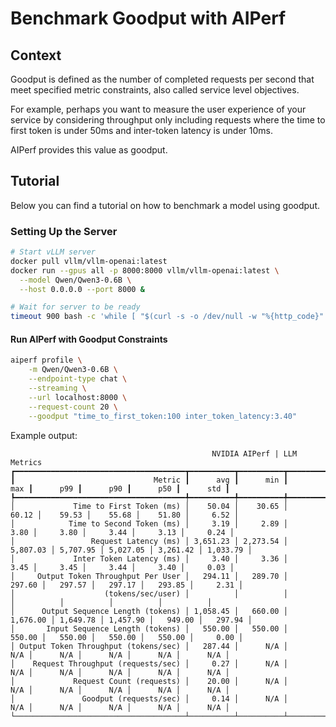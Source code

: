 <!--
SPDX-FileCopyrightText: Copyright (c) 2024-2025 NVIDIA CORPORATION & AFFILIATES. All rights reserved.
SPDX-License-Identifier: Apache-2.0
-->

# Benchmark Goodput with AIPerf

## Context

Goodput is defined as the number of completed requests per second
that meet specified metric constraints, also called service level
objectives.

For example, perhaps you want to measure the user experience of your service
by considering throughput only including requests where the time to first token
is under 50ms and inter-token latency is under 10ms.

AIPerf provides this value as goodput.

## Tutorial

Below you can find a tutorial on how to benchmark a model
using goodput.

### Setting Up the Server

```bash
# Start vLLM server
docker pull vllm/vllm-openai:latest
docker run --gpus all -p 8000:8000 vllm/vllm-openai:latest \
  --model Qwen/Qwen3-0.6B \
  --host 0.0.0.0 --port 8000 &
```

```bash
# Wait for server to be ready
timeout 900 bash -c 'while [ "$(curl -s -o /dev/null -w "%{http_code}" localhost:8000/v1/chat/completions -H "Content-Type: application/json" -d "{\"model\":\"Qwen/Qwen3-0.6B\",\"messages\":[{\"role\":\"user\",\"content\":\"test\"}],\"max_tokens\":1}")" != "200" ]; do sleep 2; done' || { echo "vLLM not ready after 15min"; exit 1; }
```

#### Run AIPerf with Goodput Constraints

<!-- aiperf-run-vllm-default-openai-endpoint-server -->
```bash
aiperf profile \
    -m Qwen/Qwen3-0.6B \
    --endpoint-type chat \
    --streaming \
    --url localhost:8000 \
    --request-count 20 \
    --goodput "time_to_first_token:100 inter_token_latency:3.40"
```
<!-- /aiperf-run-vllm-default-openai-endpoint-server -->

Example output:

```
                                             NVIDIA AIPerf | LLM Metrics
┏━━━━━━━━━━━━━━━━━━━━━━━━━━━━━━━━━━━━━━┳━━━━━━━━━━┳━━━━━━━━━━┳━━━━━━━━━━┳━━━━━━━━━━┳━━━━━━━━━━┳━━━━━━━━━━┳━━━━━━━━━━┓
┃                               Metric ┃      avg ┃      min ┃      max ┃      p99 ┃      p90 ┃      p50 ┃      std ┃
┡━━━━━━━━━━━━━━━━━━━━━━━━━━━━━━━━━━━━━━╇━━━━━━━━━━╇━━━━━━━━━━╇━━━━━━━━━━╇━━━━━━━━━━╇━━━━━━━━━━╇━━━━━━━━━━╇━━━━━━━━━━┩
│             Time to First Token (ms) │    50.04 │    30.65 │    60.12 │    59.53 │    55.68 │    51.80 │     6.52 │
│            Time to Second Token (ms) │     3.19 │     2.89 │     3.80 │     3.80 │     3.44 │     3.13 │     0.24 │
│                 Request Latency (ms) │ 3,651.23 │ 2,273.54 │ 5,807.03 │ 5,707.95 │ 5,027.05 │ 3,261.42 │ 1,033.79 │
│             Inter Token Latency (ms) │     3.40 │     3.36 │     3.45 │     3.45 │     3.44 │     3.40 │     0.03 │
│     Output Token Throughput Per User │   294.11 │   289.70 │   297.60 │   297.57 │   297.17 │   293.85 │     2.31 │
│                    (tokens/sec/user) │          │          │          │          │          │          │          │
│      Output Sequence Length (tokens) │ 1,058.45 │   660.00 │ 1,676.00 │ 1,649.78 │ 1,457.90 │   949.00 │   297.94 │
│       Input Sequence Length (tokens) │   550.00 │   550.00 │   550.00 │   550.00 │   550.00 │   550.00 │     0.00 │
│ Output Token Throughput (tokens/sec) │   287.44 │      N/A │      N/A │      N/A │      N/A │      N/A │      N/A │
│    Request Throughput (requests/sec) │     0.27 │      N/A │      N/A │      N/A │      N/A │      N/A │      N/A │
│             Request Count (requests) │    20.00 │      N/A │      N/A │      N/A │      N/A │      N/A │      N/A │
│               Goodput (requests/sec) │     0.14 │      N/A │      N/A │      N/A │      N/A │      N/A │      N/A │
└──────────────────────────────────────┴──────────┴──────────┴──────────┴──────────┴──────────┴──────────┴──────────┘
```
